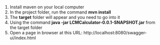 1. Install maven on your local computer
2. In the project folder, run the command  **mvn install**
3. The **target** folder will appear and you need to go into it
4. Using the command **java -jar LCMCalculator-0.0.1-SNAPSHOT.jar** from the target folder
5. Open a page in browser at this URL: http://localhost:8080/swagger-ui/index.html

